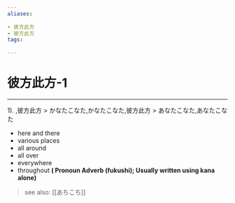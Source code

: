 ```yaml
---
aliases:
    
- 彼方此方
- 彼方此方
tags:
    
---
```


# 彼方此方-1
---
1).
,彼方此方 > かなたこなた,かなたこなた,彼方此方 > あなたこなた,あなたこなた

- here and there
- various places
- all around
- all over
- everywhere
- throughout
**( Pronoun Adverb (fukushi); Usually written using kana alone)**
> see also:  [[あちこち]]
            